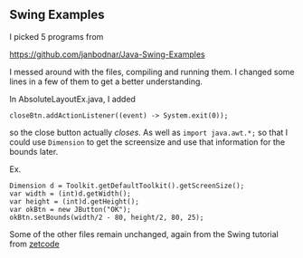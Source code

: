 ## Swing Examples

I picked 5 programs from

https://github.com/janbodnar/Java-Swing-Examples

I messed around with the files, compiling and running them. I changed some lines in a few of them to get a better understanding.

In AbsoluteLayoutEx.java, I added
```
closeBtn.addActionListener((event) -> System.exit(0));
```
so the close button actually *closes*. As well as 
`import java.awt.*;` so that I could use `Dimension` to get the screensize and use that information for the bounds later.

Ex.
```
Dimension d = Toolkit.getDefaultToolkit().getScreenSize();
var width = (int)d.getWidth();
var height = (int)d.getHeight();
var okBtn = new JButton("OK");
okBtn.setBounds(width/2 - 80, height/2, 80, 25);

```
Some of the other files remain unchanged, again from the Swing tutorial from [zetcode](http://zetcode.com/tutorials/javaswingtutorial/)